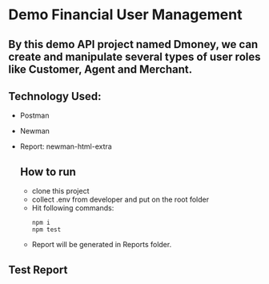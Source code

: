 # Demo Financial User Management

## By this demo API project named Dmoney, we can create and manipulate several types of user roles like Customer, Agent and Merchant. 

## Technology Used:
- Postman
- Newman
- Report: newman-html-extra

  ## How to run
  - clone this project
  - collect .env from developer and put on the root folder
  - Hit following commands:
    ```
    npm i
    npm test
    ```
  - Report will be generated in Reports folder. 
  
## Test Report
